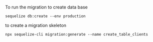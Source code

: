 To run the migration to create data base

```
sequelize db:create --env production
```


to create a migration skeleton

```
npx sequelize-cli migration:generate --name create_table_clients
```